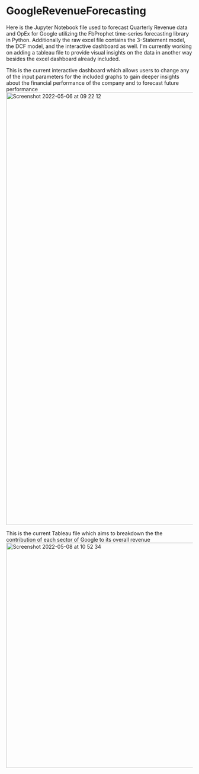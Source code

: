 # GoogleRevenueForecasting
Here is the Jupyter Notebook file used to forecast Quarterly Revenue data and OpEx for Google utilizing the FbProphet time-series forecasting library in Python. Additionally the raw excel file contains the 3-Statement model, the DCF model, and the interactive dashboard as well. I'm currently
working on adding a tableau file to provide visual insights on the data in another way besides the excel dashboard already included.

This is the current interactive dashboard which allows users to change any of the input parameters for the included graphs to gain deeper insights about the financial performance of the company and to forecast future performance
<img width="1168" alt="Screenshot 2022-05-06 at 09 22 12" src="https://user-images.githubusercontent.com/98121213/167173886-f37d8cff-296f-4c4c-847a-0d34444828f8.png">


This is the current Tableau file which aims to breakdown the the contribution of each sector of Google to its overall revenue
<img width="608" alt="Screenshot 2022-05-08 at 10 52 34" src="https://user-images.githubusercontent.com/98121213/167308948-df3f4684-6fba-4658-adf4-ad75183c044c.png">
